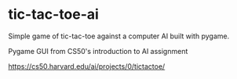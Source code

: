 # tic-tac-toe-ai
Simple game of tic-tac-toe against a computer AI built with pygame.

Pygame GUI from CS50's introduction to AI assignment

https://cs50.harvard.edu/ai/projects/0/tictactoe/
